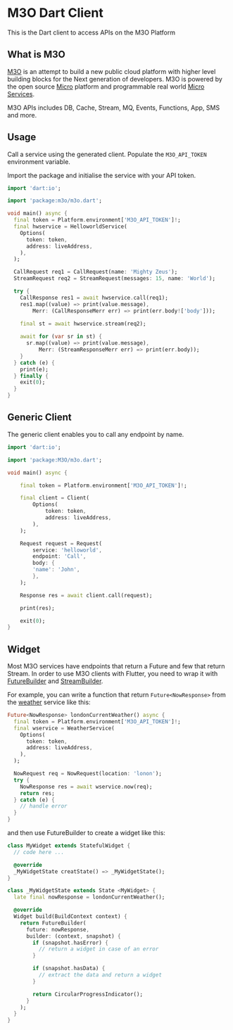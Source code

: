 # M3O Dart Client

This is the Dart client to access APIs on the M3O Platform

## What is M3O

[M3O](https://m3o.com/) is an attempt to build a new public cloud platform with higher level building blocks for the Next generation of developers. M3O is powered by the open source [Micro](https://github.com/micro/micro) platform and programmable real world [Micro Services](https://github.com/micro/services).

M3O APIs includes DB, Cache, Stream, MQ, Events, Functions, App, SMS and more.

## Usage

Call a service using the generated client. Populate the `M3O_API_TOKEN` environment variable.

Import the package and initialise the service with your API token.

```dart
import 'dart:io';

import 'package:m3o/m3o.dart';

void main() async {
  final token = Platform.environment['M3O_API_TOKEN']!;
  final hwservice = HelloworldService(
    Options(
      token: token,
      address: liveAddress,
    ),
  );

  CallRequest req1 = CallRequest(name: 'Mighty Zeus');
  StreamRequest req2 = StreamRequest(messages: 15, name: 'World');

  try {
    CallResponse res1 = await hwservice.call(req1);
    res1.map((value) => print(value.message),
        Merr: (CallResponseMerr err) => print(err.body!['body']));

    final st = await hwservice.stream(req2);
    
    await for (var sr in st) {
      sr.map((value) => print(value.message),
          Merr: (StreamResponseMerr err) => print(err.body));
    }
  } catch (e) {
    print(e);
  } finally {
    exit(0);
  }
}
```

## Generic Client

The generic client enables you to call any endpoint by name.

```dart
import 'dart:io';

import 'package:M3O/m3o.dart';

void main() async {

    final token = Platform.environment['M3O_API_TOKEN']!;

    final client = Client(
        Options(
            token: token,
            address: liveAddress,
        ),
    );

    Request request = Request(
        service: 'helloworld',
        endpoint: 'Call',
        body: {
        'name': 'John',
        },
    );

    Response res = await client.call(request);

    print(res);

    exit(0);
}
```

## Widget

Most M3O services have endpoints that return a Future and few that return Stream.
In order to use M3O clients with Flutter, you need to wrap it with [FutureBuilder](https://api.flutter.dev/flutter/widgets/FutureBuilder-class.html) and [StreamBuilder](https://api.flutter.dev/flutter/widgets/StreamBuilder-class.html).

For example, you can write a function that return `Future<NowResponse>` from the [weather](https://m3o.com/weather/api) service like this:

```dart
Future<NowResponse> londonCurrentWeather() async {
  final token = Platform.environment['M3O_API_TOKEN']!;
  final wservice = WeatherService(
    Options(
      token: token,
      address: liveAddress,
    ),
  );

  NowRequest req = NowRequest(location: 'lonon');
  try {
    NowResponse res = await wservice.now(req);
    return res;
  } catch (e) {
    // handle error
  }
}

```

and then use FutureBuilder to create a widget like this:

```dart
class MyWidget extends StatefulWidget {
  // code here ...

  @override
  _MyWidgetState creatState() => _MyWidgetState();
}

class _MyWidgetState extends State <MyWidget> {
  late final nowResponse = londonCurrentWeather();

  @override
  Widget build(BuildContext context) {
    return FutureBuilder(
      future: nowResponse,
      builder: (context, snapshot) {
        if (snapshot.hasError) {
          // return a widget in case of an error
        }

        if (snapshot.hasData) {
          // extract the data and return a widget
        }

        return CircularProgressIndicator();
      }
    );
  }
}
```
